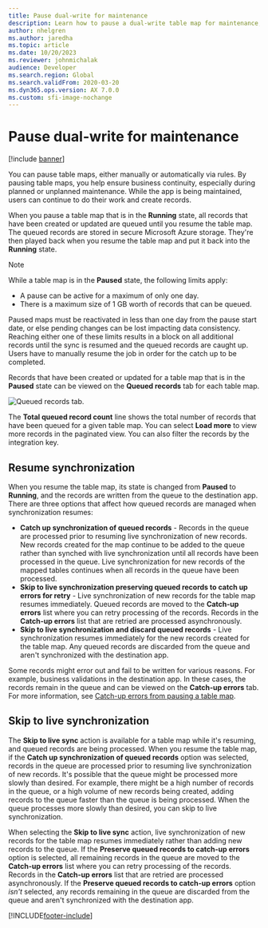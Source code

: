 ```yaml
---
title: Pause dual-write for maintenance
description: Learn how to pause a dual-write table map for maintenance, how to resume syncronization, and skip to live synchronization.
author: nhelgren
ms.author: jaredha
ms.topic: article
ms.date: 10/20/2023
ms.reviewer: johnmichalak
audience: Developer
ms.search.region: Global
ms.search.validFrom: 2020-03-20
ms.dyn365.ops.version: AX 7.0.0
ms.custom: sfi-image-nochange
---
```


# Pause dual-write for maintenance

[!include [banner](../../includes/banner.md)]



You can pause table maps, either manually or automatically via rules. By pausing table maps, you help ensure business continuity, especially during planned or unplanned maintenance. While the app is being maintained, users can continue to do their work and create records.

When you pause a table map that is in the **Running** state, all records that have been created or updated are queued until you resume the table map. The queued records are stored in secure Microsoft Azure storage. They're then played back when you resume the table map and put it back into the **Running** state.

> [!NOTE]
> While a table map is in the **Paused** state, the following limits apply: 
> - A pause can be active for a maximum of only one day.
> - There is a maximum size of 1 GB worth of records that can be queued. 
>
> Paused maps must be reactivated in less than one day from the pause start date, or else pending changes can be lost impacting data consistency. 
> Reaching either one of these limits results in a block on all additional records until the sync is resumed and the queued records are caught up. Users have to manually resume the job in order for the catch up to be completed.


Records that have been created or updated for a table map that is in the **Paused** state can be viewed on the **Queued records** tab for each table map.

![Queued records tab.](media/Queued-Insights1.png)

The **Total queued record count** line shows the total number of records that have been queued for a given table map. You can select **Load more** to view more records in the paginated view. You can also filter the records by the integration key.

## Resume synchronization
When you resume the table map, its state is changed from **Paused** to **Running**, and the records are written from the queue to the destination app. There are three options that affect how queued records are managed when synchronization resumes:
- **Catch up synchronization of queued records** - Records in the queue are processed prior to resuming live synchronization of new records. New records created for the map continue to be added to the queue rather than synched with live synchronization until all records have been processed in the queue. Live synchronization for new records of the mapped tables continues when all records in the queue have been processed.
- **Skip to live synchronization preserving queued records to catch up errors for retry** - Live synchronization of new records for the table map resumes immediately. Queued records are moved to the **Catch-up errors** list where you can retry processing of the records. Records in the **Catch-up errors** list that are retried are processed asynchronously.
- **Skip to live synchronization and discard queued records** - Live synchronization resumes immediately for the new records created for the table map. Any queued records are discarded from the queue and aren't synchronized with the destination app.

Some records might error out and fail to be written for various reasons. For example, business validations in the destination app. In these cases, the records remain in the queue and can be viewed on the **Catch-up errors** tab. For more information, see [Catch-up errors from pausing a table map](errors-and-alerts.md#catch-up-errors-from-pausing-a-table-map).

## Skip to live synchronization
The **Skip to live sync** action is available for a table map while it's resuming, and queued records are being processed. When you resume the table map, if the **Catch up synchronization of queued records** option was selected, records in the queue are processed prior to resuming live synchronization of new records. It's possible that the queue might be processed more slowly than desired. For example, there might be a high number of records in the queue, or a high volume of new records being created, adding records to the queue faster than the queue is being processed. When the queue processes more slowly than desired, you can skip to live synchronization.

When selecting the **Skip to live sync** action, live synchronization of new records for the table map resumes immediately rather than adding new records to the queue. If the **Preserve queued records to catch-up errors** option is selected, all remaining records in the queue are moved to the **Catch-up errors** list where you can retry processing of the records. Records in the **Catch-up errors** list that are retried are processed asynchronously. If the **Preserve queued records to catch-up errors** option *isn't* selected, any records remaining in the queue are discarded from the queue and aren't synchronized with the destination app.

[!INCLUDE[footer-include](../../../../includes/footer-banner.md)]
